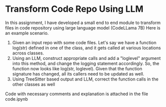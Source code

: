 # Transform Code Repo Using LLM
In this assignment, I have developed a small end to end module to transform files in code repository using large language model (CodeLLama 7B)
Here is an example scenario. 
1. Given an input repo with some code files. Let's say we have a function log(str) defined in one of the class, and it gets called at various locations across classes.
2. Using an LLM, construct appropriate calls and add a "loglevel" argument into this method, and change the logging statement accordingly. So, the function now looks like log(str, loglevel). Given that the function signature has changed, all its callers need to be updated as well.
3. Using TreeSitter based output and LLM, correct the function calls in the other classes as well

Code with necessary comments and explanation is attached in the file code.ipynb
